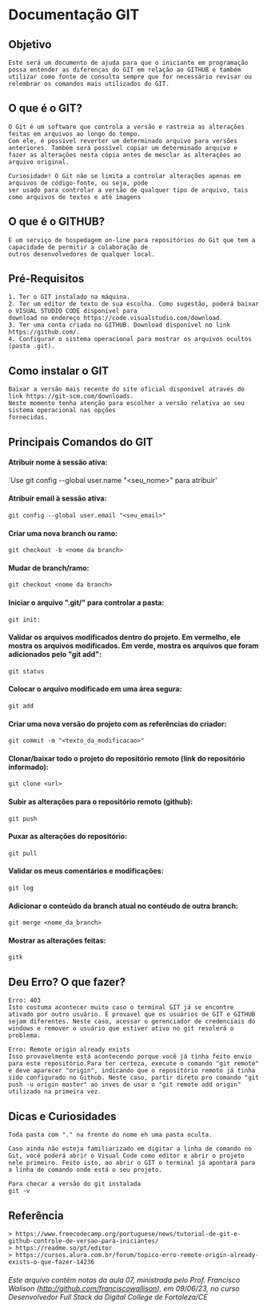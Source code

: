 

# Documentação GIT

## Objetivo
    Este será um documento de ajuda para que o iniciante em programação possa entender as diferenças do GIT em relação ao GITHUB e também
    utilizar como fonte de consulta sempre que for necessário revisar ou relembrar os comandos mais utilizados do GIT. 

## O que é o GIT?
    O Git é um software que controla a versão e rastreia as alterações feitas em arquivos ao longo do tempo. 
    Com ele, é possível reverter um determinado arquivo para versões anteriores. Também será possível copiar um determinado arquivo e 
    fazer as alterações nesta cópia antes de mesclar as alterações ao arquivo original.
    
    Curiosidade! O Git não se limita a controlar alterações apenas em arquivos de código-fonte, ou seja, pode 
    ser usado para controlar a versão de qualquer tipo de arquivo, tais como arquivos de textos e até imagens

## O que é o GITHUB?
    É um serviço de hospedagem on-line para repositórios do Git que tem a capacidade de permitir a colaboração de 
    outros desenvolvedores de qualquer local.

## Pré-Requisitos
    1. Ter o GIT instalado na máquina. 
    2. Ter um editor de texto de sua escolha. Como sugestão, poderá baixar o VISUAL STUDIO CODE disponível para 
    download no endereço https://code.visualstudio.com/download.
    3. Ter uma conta criada no GITHUB. Download disponível no link https://github.com/.
    4. Configurar o sistema operacional para mostrar os arquivos ocultos (pasta .git).

## Como instalar o GIT
    Baixar a versão mais recente do site oficial disponível através do link https://git-scm.com/downloads. 
    Neste momento tenha atenção para escolher a versão relativa ao seu sistema operacional nas opções 
    fornecidas.

## Principais Comandos do GIT

#### Atribuir nome à sessão ativa:        
`Use git config --global user.name "<seu_nome>" para atribuir'

#### Atribuir email à sessão ativa:      
    git config --global user.email "<seu_email>"

#### Criar uma nova branch ou ramo:
    git checkout -b <nome da branch>
        
####  Mudar de branch/ramo:
    git checkout <nome da branch>

#### Iniciar o arquivo ".git/" para controlar a pasta:
    git init: 

#### Validar os arquivos modificados dentro do projeto. Em vermelho, ele mostra os arquivos modificados. Em verde, mostra os arquivos que foram adicionados pelo "git add":
    git status
    
#### Colocar o arquivo modificado em uma área segura: 
    git add

#### Criar uma nova versão do projeto com as referências do criador:
    git commit -m "<texto_da_modificacao>"

#### Clonar/baixar todo o projeto do repositório remoto (link do repositório informado):
    git clone <url>

#### Subir as alterações para o repositório remoto (github):
    git push

#### Puxar as alterações do repositório:
    git pull
    
#### Validar os meus comentários e modificações:
    git log

#### Adicionar o conteúdo da branch atual no contéudo de outra branch:
    git merge <nome_da_branch>

#### Mostrar as alterações feitas:
    gitk

## Deu Erro? O que fazer?
        
    Erro: 403
    Isto costuma acontecer muito caso o terminal GIT já se encontre ativado por outro usuário. É provavel que os usuários de GIT e GITHUB sejam diferentes. Neste caso, acessar o gerenciador de credenciais do windows e remover o usuário que estiver ativo no git resolerá o problema.

    Erro: Remote origin already exists
    Isso provavelmente está acontecendo porque você já tinha feito envio para este repositório.Para ter certeza, execute o comando "git remote" e deve aparecer "origin", indicando que o repositório remoto já tinha sido configurado no Github. Neste caso, partir direto pro comando "git push -u origin master" ao inves de usar o "git remote add origin" utilizado na primeira vez.

## Dicas e Curiosidades
    Toda pasta com "." na frente do nome eh uma pasta oculta. 
    
    Caso ainda não esteja familiarizado em digitar a linha de comando no Git, você poderá abrir o Visual Code como editor e abrir o projeto nele primeiro. Feito isto, ao abrir o GIT o terminal já apontará para a linha de comando onde está o seu projeto.

    Para checar a versão do git instalada
    git -v

## Referência
    > https://www.freecodecamp.org/portuguese/news/tutorial-de-git-e-github-controle-de-versao-para-iniciantes/    
    > https://readme.so/pt/editor
    > https://cursos.alura.com.br/forum/topico-erro-remote-origin-already-exists-o-que-fazer-14236

###### Este arquivo contém notas da aula 07, ministrada pelo Prof. Francisco Walison (http://github.com/franciscowallison), em 09/06/23, no curso Desenvolvedor Full Stack da Digital College de Fortaleza/CE
